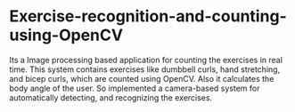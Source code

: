 # Exercise-recognition-and-counting-using-OpenCV
Its a Image processing based application for counting the exercises in real time. This system contains exercises like dumbbell curls, hand stretching, and bicep curls, which are counted using OpenCV. Also it calculates the body angle of the user. So implemented a camera-based system for automatically detecting, and recognizing the exercises.
